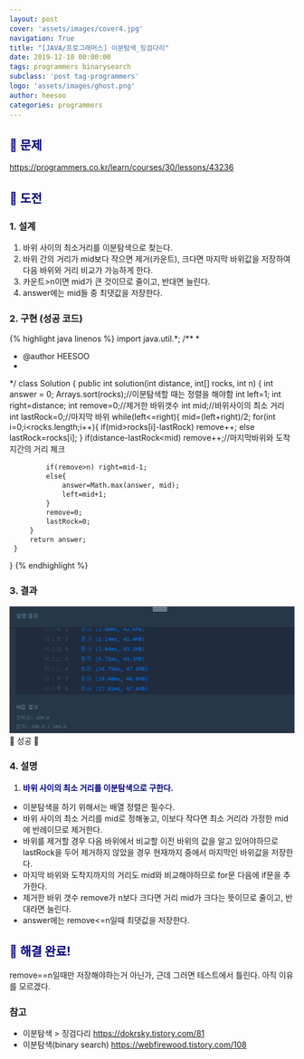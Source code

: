```yaml
---
layout: post
cover: 'assets/images/cover4.jpg'
navigation: True
title: "[JAVA/프로그래머스] 이분탐색_징검다리"
date: 2019-12-10 00:00:00
tags: programmers binarysearch
subclass: 'post tag-programmers'
logo: 'assets/images/ghost.png'
author: heesoo
categories: programmers
---
```

## <span style="color:navy">👀 문제</span>
<https://programmers.co.kr/learn/courses/30/lessons/43236>

## <span style="color:navy">👊 도전</span>

### 1. 설계
1. 바위 사이의 최소거리를 이분탐색으로 찾는다.
2. 바위 간의 거리가 mid보다 작으면 제거(카운트), 크다면 마지막 바위값을 저장하여 다음 바위와 거리 비교가 가능하게 한다.
3. 카운트>n이면 mid가 큰 것이므로 줄이고, 반대면 늘린다.
4. answer에는 mid들 중 최댓값을 저장한다.

### 2. 구현 (성공 코드)
{% highlight java linenos %}
import java.util.*;
/**
 *
 * @author HEESOO
 *
 */
 class Solution {
     public int solution(int distance, int[] rocks, int n) {
         int answer = 0;
         Arrays.sort(rocks);//이분탐색할 때는 정렬을 해야함
         int left=1;
         int right=distance;
         int remove=0;//제거한 바위갯수
         int mid;//바위사이의 최소 거리
         int lastRock=0;//마지막 바위
         while(left<=right){
             mid=(left+right)/2;
             for(int i=0;i<rocks.length;i++){
                 if(mid>rocks[i]-lastRock) remove++;
                 else lastRock=rocks[i];
             }
             if(distance-lastRock<mid) remove++;//마지막바위와 도착지간의 거리 체크

             if(remove>n) right=mid-1;
             else{
                 answer=Math.max(answer, mid);
                 left=mid+1;
             }
             remove=0;
             lastRock=0;
         }
         return answer;
     }
 }
{% endhighlight %}

### 3. 결과
![실행결과](./assets/images/191210_1.PNG)
🤟 성공 🤟

### 4. 설명
1. **<span style="color:navy">바위 사이의 최소 거리를 이분탐색으로 구한다.</span>**
- 이분탐색을 하기 위해서는 배열 정렬은 필수다.
- 바위 사이의 최소 거리를 mid로 정해놓고, 이보다 작다면 최소 거리라 가정한 mid에 반례이므로 제거한다.
- 바위를 제거할 경우 다음 바위에서 비교할 이전 바위의 값을 알고 있어야하므로 lastRock을 두어 제거하지 않았을 경우 현재까지 중에서 마지막인 바위값을 저장한다.
- 마지막 바위와 도착지까지의 거리도 mid와 비교해야하므로 for문 다음에 if문을 추가한다.
- 제거한 바위 갯수 remove가 n보다 크다면 거리 mid가 크다는 뜻이므로 줄이고, 반대라면 늘린다.
- answer에는 remove<=n일때 최댓값을 저장한다.

## <span style="color:navy">👏 해결 완료!</span>
remove==n일때만 저장해야하는거 아닌가, 근데 그러면 테스트에서 틀린다. 아직 이유를 모르겠다.

### 참고
- 이분탐색 > 징검다리 <https://dokrsky.tistory.com/81>
- 이분탐색(binary search) <https://webfirewood.tistory.com/108>
